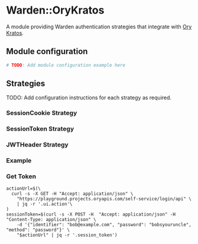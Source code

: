 # Warden::OryKratos

A module providing Warden authentication strategies that integrate with [Ory Kratos](https://www.ory.sh/kratos/).

## Module configuration

```ruby
# TODO: Add module configuration example here
```

## Strategies

TODO: Add configuration instructions for each strategy as required. 

### SessionCookie Strategy

### SessionToken Strategy

### JWTHeader Strategy


### Example

### Get Token

```shell
actionUrl=$(\
  curl -s -X GET -H "Accept: application/json" \
    "https://playground.projects.oryapis.com/self-service/login/api" \
    | jq -r '.ui.action'\
)
sessionToken=$(curl -s -X POST -H  "Accept: application/json" -H "Content-Type: application/json" \
    -d '{"identifier": "bob@example.com", "password": "bobsyouruncle", "method": "password"}' \
    "$actionUrl" | jq -r '.session_token')
```
